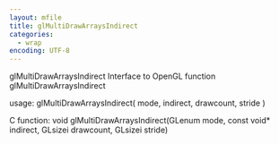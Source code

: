 ```yaml
---
layout: mfile
title: glMultiDrawArraysIndirect
categories:
  - wrap
encoding: UTF-8
---
```


glMultiDrawArraysIndirect  Interface to OpenGL function glMultiDrawArraysIndirect

usage:  glMultiDrawArraysIndirect( mode, indirect, drawcount, stride )

C function:  void glMultiDrawArraysIndirect(GLenum mode, const void\* indirect, GLsizei drawcount, GLsizei stride)